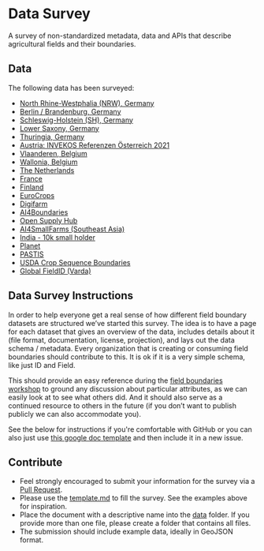 # Data Survey

A survey of non-standardized metadata, data and APIs that describe agricultural
fields and their boundaries.

## Data

The following data has been surveyed:
- [North Rhine-Westphalia (NRW), Germany](data/DE-NRW.md)
- [Berlin / Brandenburg, Germany](data/DE-BB.md)
- [Schleswig-Holstein (SH), Germany](data/DE-SH.md)
- [Lower Saxony, Germany](data/DE-NDS.md)
- [Thuringia, Germany](data/DE-TH.md)
- [Austria: INVEKOS Referenzen Österreich 2021](data/AT.md)
- [Vlaanderen, Belgium](data/BE-Vlaanderen.md)
- [Wallonia, Belgium](data/BE-WA.md)
- [The Netherlands](data/NL.md)
- [France](data/FR.md)
- [Finland](data/FI.md)
- [EuroCrops](data/EU-EuroCrops.md)
- [Digifarm](data/EU-Digifarm.md)
- [AI4Boundaries](data/AI4Boundaries.md)
- [Open Supply Hub](data/Open-Supply-Hub.md)
- [AI4SmallFarms (Southeast Asia)](data/VM-KH-AI4SmallFarms.md)
- [India - 10k small holder](data/IN.md)
- [Planet](data/Planet.md)
- [PASTIS](data/PASTIS.md)
- [USDA Crop Sequence Boundaries](data/US.md)
- [Global FieldID (Varda)](data/Global%20FieldID.md)


## Data Survey Instructions

In order to help everyone get a real sense of how different field boundary datasets are structured we’ve started this survey. 
The idea is to have a page for each dataset that gives an overview of the data, includes details about it (file format, 
documentation, license, projection), and lays out the data schema / metadata. Every organization that is creating or consuming 
field boundaries should contribute to this. It is ok if it is a very simple schema, like just ID and Field. 

This should provide an easy reference during the [field boundaries workshop](https://sites.google.com/view/tge-field-boundary-initiative/) 
to ground any discussion about particular attributes, as we can easily look at to see what others did. And it should also 
serve as a continued resource to others in the future (if you don’t want to publish publicly we can also accommodate you). 

See the below for instructions if you're comfortable with GitHub or you can also just use 
[this google doc template](https://docs.google.com/document/d/1MQrVOG11bT_TbdorqxS8gL1CjJBWIkdYfok0dzTIz5Q/edit) and then 
include it in a new issue.

## Contribute

- Feel strongly encouraged to submit your information for the survey via a
  [Pull Request](https://github.com/fiboa/data-survey/pulls). 
- Please use the [template.md](template.md) to fill the survey. See the examples above for inspiration.
- Place the document with a descriptive name into the [data](data/) folder.
  If you provide more than one file, please create a folder that contains all files.
- The submission should include example data, ideally in GeoJSON format.

